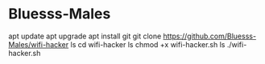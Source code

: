 # Bluesss-Males
apt update  apt upgrade  apt install git  git clone https://github.com/Bluesss-Males/wifi-hacker  ls  cd wifi-hacker  ls  chmod +x wifi-hacker.sh  ls  ./wifi-hacker.sh
